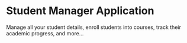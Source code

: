 # Student Manager Application

Manage all your student details, enroll students into courses, track their academic progress, and more...
